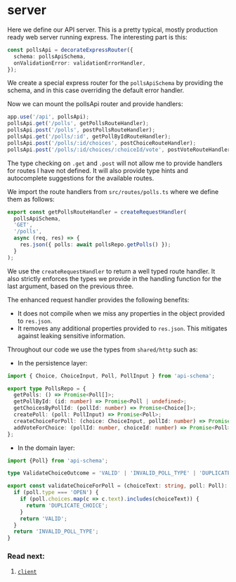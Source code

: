 # server

Here we define our API server. This is a pretty typical, mostly production ready web server running express. The interesting part is this:

```ts
const pollsApi = decorateExpressRouter({
  schema: pollsApiSchema,
  onValidationError: validationErrorHandler,
});
```

We create a special express router for the `pollsApiSchema` by providing the schema, and in this case overriding the default error handler.

Now we can mount the pollsApi router and provide handlers:

```ts
app.use('/api', pollsApi);
pollsApi.get('/polls', getPollsRouteHandler);
pollsApi.post('/polls', postPollsRouteHandler);
pollsApi.get('/polls/:id', getPollByIdRouteHandler);
pollsApi.post('/polls/:id/choices', postChoiceRouteHandler);
pollsApi.post('/polls/:id/choices/:choiceId/vote', postVoteRouteHandler);
```

The type checking on `.get` and `.post` will not allow me to provide handlers for routes I have not defined. It will also provide type hints and autocomplete suggestions for the available routes.

We import the route handlers from `src/routes/polls.ts` where we define them as follows:

```ts
export const getPollsRouteHandler = createRequestHandler(
  pollsApiSchema,
  'GET',
  '/polls',
  async (req, res) => {
    res.json({ polls: await pollsRepo.getPolls() });
  }
);
```

We use the `createRequestHandler` to return a well typed route handler. It also strictly enforces the types we provide in the handling function for the last argument, based on the previous three.

The enhanced request handler provides the following benefits:
* It does not compile when we miss any properties in the object provided to `res.json`.
* It removes any additional properties provided to `res.json`. This mitigates against leaking sensitive information.

Throughout our code we use the types from `shared/http` such as:

* In the persistence layer:
```ts
import { Choice, ChoiceInput, Poll, PollInput } from 'api-schema';

export type PollsRepo = {
  getPolls: () => Promise<Poll[]>;
  getPollById: (id: number) => Promise<Poll | undefined>;
  getChoicesByPollId: (pollId: number) => Promise<Choice[]>;
  createPoll: (poll: PollInput) => Promise<Poll>;
  createChoiceForPoll: (choice: ChoiceInput, pollId: number) => Promise<Choice>;
  addVoteForChoice: (pollId: number, choiceId: number) => Promise<Poll>;
};
```

* In the domain layer:
```ts
import {Poll} from 'api-schema';

type ValidateChoiceOutcome = 'VALID' | 'INVALID_POLL_TYPE' | 'DUPLICATE_CHOICE';

export const validateChoiceForPoll = (choiceText: string, poll: Poll): ValidateChoiceOutcome => {
  if (poll.type === 'OPEN') {
    if (poll.choices.map(c => c.text).includes(choiceText)) {
      return 'DUPLICATE_CHOICE';
    }
    return 'VALID';
  }
  return 'INVALID_POLL_TYPE';
}
```

### Read next:

1. [`client`](https://github.com/Antman261/http-schemas-webserver-demo/tree/main/client)

